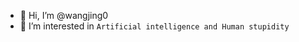 - 👋 Hi, I’m @wangjing0
- 👀 I’m interested in ```Artificial intelligence and Human stupidity```
<!-- - 🌱 I’m currently learning ..
- 💞️ I’m looking to collaborate on ...
- 📫 How to reach me ...

wangjing0/wangjing0 is a ✨ special ✨ repository because its `README.md` (this file) appears on your GitHub profile.
You can click the Preview link to take a look at your changes.
--->
